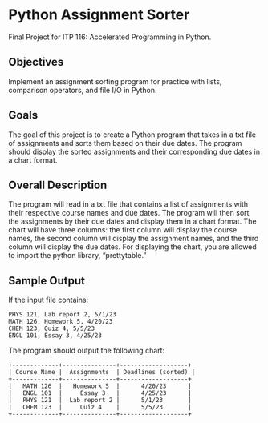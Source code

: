 
# Python Assignment Sorter
Final Project for ITP 116: Accelerated Programming in Python.


## Objectives
Implement an assignment sorting program for practice with lists, comparison operators, and file I/O in Python. 
## Goals
The goal of this project is to create a Python program that takes in a txt file of assignments and sorts them based on their due dates. The program should display the sorted assignments and their corresponding due dates in a chart format.
## Overall Description
The program will read in a txt file that contains a list of assignments with their respective course names and due dates. The program will then sort the assignments by their due dates and display them in a chart format. The chart will have three columns: the first column will display the course names, the second column will display the assignment names, and the third column will display the due dates. For displaying the chart, you are allowed to import the python library, “prettytable.”
## Sample Output
If the input file contains:

```
PHYS 121, Lab report 2, 5/1/23
MATH 126, Homework 5, 4/20/23
CHEM 123, Quiz 4, 5/5/23
ENGL 101, Essay 3, 4/25/23
```

The program should output the following chart:
```
+-------------+---------------+-------------------+
| Course Name |  Assignments  | Deadlines (sorted) |
+-------------+---------------+-------------------+
|   MATH 126  |   Homework 5  |      4/20/23      |
|   ENGL 101  |     Essay 3   |      4/25/23      |
|   PHYS 121  |  Lab report 2 |      5/1/23       |
|   CHEM 123  |     Quiz 4    |      5/5/23       |
+-------------+---------------+-------------------+
```
